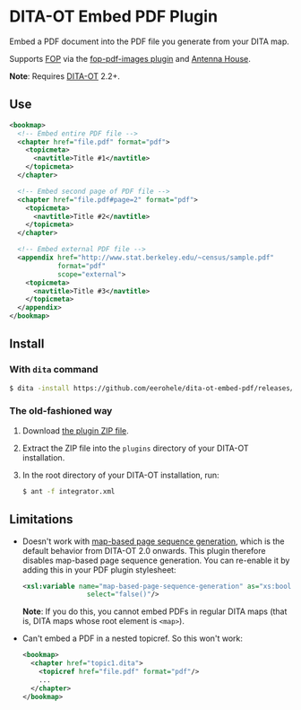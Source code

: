 DITA-OT Embed PDF Plugin
========================

Embed a PDF document into the PDF file you generate from your DITA map.

Supports [FOP][fop] via the [fop-pdf-images plugin][fop-pdf-images] and
[Antenna House][ah].

**Note**: Requires [DITA-OT][dita-ot] 2.2+.

## Use

```xml
<bookmap>
  <!-- Embed entire PDF file -->
  <chapter href="file.pdf" format="pdf">
    <topicmeta>
      <navtitle>Title #1</navtitle>
    </topicmeta>
  </chapter>

  <!-- Embed second page of PDF file -->
  <chapter href="file.pdf#page=2" format="pdf">
    <topicmeta>
      <navtitle>Title #2</navtitle>
    </topicmeta>
  </chapter>

  <!-- Embed external PDF file -->
  <appendix href="http://www.stat.berkeley.edu/~census/sample.pdf"
            format="pdf"
            scope="external">
    <topicmeta>
      <navtitle>Title #3</navtitle>
    </topicmeta>
  </appendix>
</bookmap>
```

## Install

### With `dita` command

```bash
$ dita -install https://github.com/eerohele/dita-ot-embed-pdf/releases/download/0.1.0/com.github.eerohele.embed-pdf-0.1.0.zip
```

### The old-fashioned way

1. Download [the plugin ZIP file][zip].
2. Extract the ZIP file into the `plugins` directory of your DITA-OT
   installation.
3. In the root directory of your DITA-OT installation, run:

    ```bash
    $ ant -f integrator.xml
    ```

## Limitations

- Doesn't work with [map-based page sequence generation][dita-ot #1685], which
  is the default behavior from DITA-OT 2.0 onwards. This plugin therefore
  disables map-based page sequence generation. You can re-enable it by adding
  this in your PDF plugin stylesheet:

  ```xml
  <xsl:variable name="map-based-page-sequence-generation" as="xs:boolean"
                  select="false()"/>
  ```

  **Note**: If you do this, you cannot embed PDFs in regular DITA maps (that is,
  DITA maps whose root element is `<map>`).

- Can't embed a PDF in a nested topicref. So this won't work:

    ```xml
    <bookmap>
      <chapter href="topic1.dita">
        <topicref href="file.pdf" format="pdf"/>
        ...
      </chapter>
    </bookmap>
    ```

[dita-ot #1685]: https://github.com/dita-ot/dita-ot/issues/1685
[ah]: http://www.antennahouse.com
[dita-ot]: http://www.dita-ot.org
[fop]: https://xmlgraphics.apache.org
[fop-pdf-images]: https://xmlgraphics.apache.org/fop/fop-pdf-images.html
[zip]: https://github.com/eerohele/dita-ot-embed-pdf/releases/download/0.1.0/com.github.eerohele.embed-pdf-0.1.0.zip
